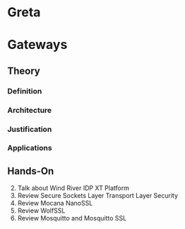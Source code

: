 Greta
==

# Gateways 

## Theory

### Definition
### Architecture
### Justification
### Applications

## Hands-On




2.	Talk about Wind River IDP XT Platform
3.	Review Secure Sockets Layer Transport Layer Security
4.	Review Mocana NanoSSL
5.	Review WolfSSL
6.	Review Mosquitto and Mosquitto SSL



